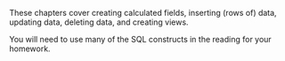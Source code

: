 These chapters cover creating calculated fields, inserting (rows of) data, updating data, deleting data, and creating views. 

You will need to use many of the SQL constructs in the reading for your homework.  